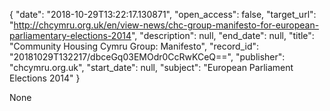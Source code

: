 {
  "date": "2018-10-29T13:22:17.130871", 
  "open_access": false, 
  "target_url": "http://chcymru.org.uk/en/view-news/chc-group-manifesto-for-european-parliamentary-elections-2014", 
  "description": null, 
  "end_date": null, 
  "title": "Community Housing Cymru Group: Manifesto", 
  "record_id": "20181029T132217/dbceGq03EMOdr0CcRwKCeQ==", 
  "publisher": "chcymru.org.uk", 
  "start_date": null, 
  "subject": "European Parliament Elections 2014"
}

None